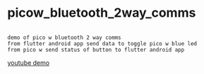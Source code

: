 # picow_bluetooth_2way_comms
```

demo of pico w bluetooth 2 way comms
from flutter android app send data to toggle pico w blue led
from pico w send status of button to flutter android app
```

[youtube demo]()
